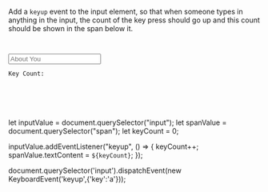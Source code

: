 Add a `keyup` event to the input element,
so that when someone types in anything in
the input, the count of the key press should go up
and this count should be shown in the span
below it.

<codeblock language="javascript" type="exercise" testMode="fixedInput">
<code>
<panel language="html">
<input type="text" placeholder="About You" />
<p>Key Count: <span></span></p>
</panel>
<panel language="javascript">

</panel>
</code>

<solution>
let inputValue = document.querySelector("input");
let spanValue = document.querySelector("span");
let keyCount = 0;

inputValue.addEventListener("keyup", () => {
  keyCount++;
  spanValue.textContent = `${keyCount}`;
});
</solution>

<domtestevents>
<event>
document.querySelector('input').dispatchEvent(new KeyboardEvent('keyup',{'key':'a'}));
</event>
</domtestevents>
</codeblock>